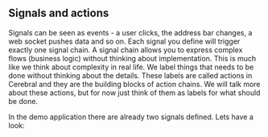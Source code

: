 ## Signals and actions

Signals can be seen as events - a user clicks, the address bar changes, a web socket pushes data and so on. Each signal you define will trigger exactly one signal chain. A signal chain allows you to express complex flows (business logic) without thinking about implementation. This is much like we think about complexity in real life. We label things that needs to be done without thinking about the details. These labels are called actions in Cerebral and they are the building blocks of action chains. We will talk more about these actions, but for now just think of them as labels for what should be done.

In the demo application there are already two signals defined. Lets have a look:
